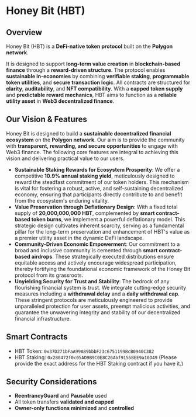 # Honey Bit (HBT)

## Overview
Honey Bit (HBT) is a **DeFi-native token protocol** built on the **Polygon network**.

It is designed to support **long-term value creation** in **blockchain-based finance** through a **reward-driven structure**. The protocol enables **sustainable in-economies** by combining **verifiable staking**, **programmable token utilities**, and **secure transaction logic**. All contracts are structured for **clarity**, **auditability**, and **NFT compatibility**. With a **capped token supply** and **predictable reward mechanics**, HBT aims to function as a **reliable utility asset** in **Web3 decentralized finance**.

## Our Vision & Features
Honey Bit is designed to build a **sustainable decentralized financial ecosystem** on the **Polygon network**. Our aim is to provide the community with **transparent, rewarding, and secure opportunities** to engage with Web3 finance. The following core features are integral to achieving this vision and delivering practical value to our users.

* **Sustainable Staking Rewards for Ecosystem Prosperity**: We offer a competitive **10.9% annual staking yield**, meticulously designed to reward the steadfast commitment of our token holders. This mechanism is vital for fostering a robust, active, and self-sustaining decentralized economy, ensuring that participants directly contribute to and benefit from the ecosystem's enduring vitality.
* **Value Preservation through Deflationary Design**: With a fixed total supply of **20,000,000,000 HBT**, complemented by **smart contract-based token burns**, we implement a powerful deflationary model. This strategic design cultivates inherent scarcity, serving as a fundamental pillar for the long-term preservation and enhancement of HBT's value as a premier utility asset in the dynamic DeFi landscape.
* **Community-Driven Economic Empowerment**: Our commitment to a broad and inclusive community is cemented through **smart contract-based airdrops**. These strategically executed distributions ensure equitable access and actively encourage widespread participation, thereby fortifying the foundational economic framework of the Honey Bit protocol from its grassroots.
* **Unyielding Security for Trust and Stability**: The bedrock of any flourishing financial system is trust. We integrate cutting-edge security measures including a **withdrawal delay** and a **daily withdrawal cap**. These stringent protocols are meticulously engineered to provide unparalleled protection for user assets, preempt malicious activities, and guarantee the unwavering integrity and stability of our decentralized financial infrastructure.

## Smart Contracts
* HBT Token: `0x37D271bFaA99A89bbbF23c6751199BcB0940C382`
* HBT Staking: `0x280472f0c05AD9B9C0E8C26Abf9155BEE9a10D49` (Please provide the exact address for the HBT Staking contract if you have it.)

## Security Considerations
* **ReentrancyGuard** and **Pausable** used
* All token transfers **validated and capped**
* **Owner-only functions minimized** and **controlled**
